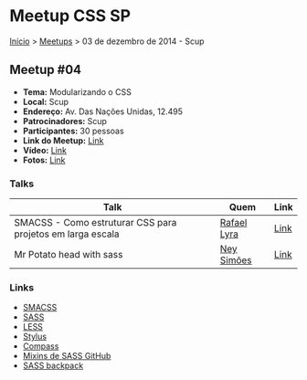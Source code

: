 Meetup CSS SP
======

[Início](../README.md) > [Meetups](../meetups.md) > 03 de dezembro de 2014 - Scup

## Meetup #04

* **Tema:** Modularizando o CSS
* **Local:** Scup
* **Endereço:** Av. Das Nações Unidas, 12.495
* **Patrocinadores:** Scup
* **Participantes:** 30 pessoas
* **Link do Meetup:** [Link](http://www.meetup.com/CSS-SP/events/218758081/) 
* **Vídeo:** [Link](https://plus.google.com/events/cipivf5praoloaegnlan018h1sc)
* **Fotos:** [Link](https://www.flickr.com/photos/raphaelfabeni/sets/72157649185656180/)

### Talks

| Talk                                                                          | Quem                                                | Link                                                          |
| ----------------------------------------------------------------------------  | --------------------------------------------------- | ------------------------------------------------------------  |
| SMACSS - Como estruturar CSS para projetos em larga escala                    | [Rafael Lyra](https://twitter.com/rafaellyra)       | [Link](http://pt.slideshare.net/RafaelLyra2/smacss-42318347)  |
| Mr Potato head with sass                                                      | [Ney Simões](https://twitter.com/Ney_Simoes)        | [Link](https://github.com/neysimoes/mr-potato-head-with-sass) |

### Links

* [SMACSS](http://smacss.com/)
* [SASS](http://sass-lang.com/)
* [LESS](http://lesscss.org/)
* [Stylus](http://learnboost.github.io/stylus/)
* [Compass](http://compass-style.org/)
* [Mixins de SASS GitHub](https://github.com/neysimoes/sass-mixins)
* [SASS backpack](https://github.com/neysimoes/sass-backpack)

